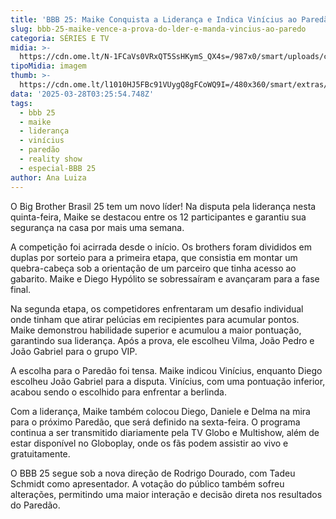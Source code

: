 ```yaml
---
title: 'BBB 25: Maike Conquista a Liderança e Indica Vinícius ao Paredão'
slug: bbb-25-maike-vence-a-prova-do-lder-e-manda-vincius-ao-paredo
categoria: SÉRIES E TV
midia: >-
  https://cdn.ome.lt/N-1FCaVs0VRxQT5SsHKymS_QX4s=/987x0/smart/uploads/conteudo/fotos/bbb25-maike-11-prova-lider.jpg
tipoMidia: imagem
thumb: >-
  https://cdn.ome.lt/l1010HJ5FBc91VUygQ8gFCoWQ9I=/480x360/smart/extras/conteudos/bbb25-maike-11-prova-lider-peq.jpg
data: '2025-03-28T03:25:54.748Z'
tags:
  - bbb 25
  - maike
  - liderança
  - vinícius
  - paredão
  - reality show
  - especial-BBB 25
author: Ana Luiza
---
```


O Big Brother Brasil 25 tem um novo líder! Na disputa pela liderança nesta quinta-feira, Maike se destacou entre os 12 participantes e garantiu sua segurança na casa por mais uma semana.

A competição foi acirrada desde o início. Os brothers foram divididos em duplas por sorteio para a primeira etapa, que consistia em montar um quebra-cabeça sob a orientação de um parceiro que tinha acesso ao gabarito. Maike e Diego Hypólito se sobressaíram e avançaram para a fase final.

Na segunda etapa, os competidores enfrentaram um desafio individual onde tinham que atirar pelúcias em recipientes para acumular pontos. Maike demonstrou habilidade superior e acumulou a maior pontuação, garantindo sua liderança. Após a prova, ele escolheu Vilma, João Pedro e João Gabriel para o grupo VIP.

A escolha para o Paredão foi tensa. Maike indicou Vinícius, enquanto Diego escolheu João Gabriel para a disputa. Vinícius, com uma pontuação inferior, acabou sendo o escolhido para enfrentar a berlinda.

Com a liderança, Maike também colocou Diego, Daniele e Delma na mira para o próximo Paredão, que será definido na sexta-feira. O programa continua a ser transmitido diariamente pela TV Globo e Multishow, além de estar disponível no Globoplay, onde os fãs podem assistir ao vivo e gratuitamente.

O BBB 25 segue sob a nova direção de Rodrigo Dourado, com Tadeu Schmidt como apresentador. A votação do público também sofreu alterações, permitindo uma maior interação e decisão direta nos resultados do Paredão.
